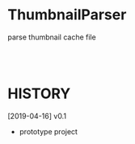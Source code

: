 # ThumbnailParser
parse thumbnail cache file

<br><br>

# HISTORY
[2019-04-16] v0.1<br>
- prototype project